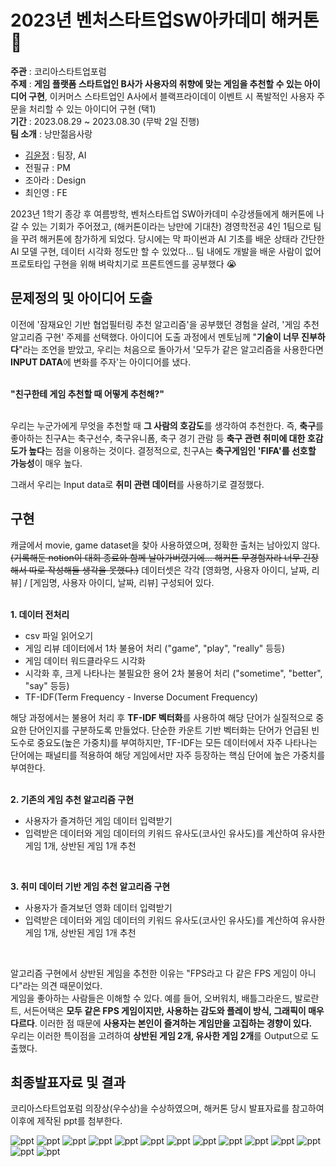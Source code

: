 # 2023년 벤처스타트업SW아카데미 해커톤 🥉
**주관** : 코리아스타트업포럼 <br>
**주제** : **게임 플랫폼 스타트업인 B사가 사용자의 취향에 맞는 게임을 추천할 수 있는 아이디어 구현**, 이커머스 스타트업인 A사에서 블랙프라이데이 이벤트 시 폭발적인 사용자 주문을 처리할 수 있는 아이디어 구현 (택1) <br>
**기간** : 2023.08.29 ~ 2023.08.30 (무박 2일 진행) <br>
**팀 소개** : 낭만젊음사랑 <br>
- [김윤정](https://github.com/kingodjerry) : 팀장, AI
- 전필규 : PM
- 조아라 : Design
- 최인영 : FE

2023년 1학기 종강 후 여름방학, 벤처스타트업 SW아카데미 수강생들에게 해커톤에 나갈 수 있는 기회가 주어졌고, (해커톤이라는 낭만에 기대찬) 경영학전공 4인 1팀으로 팀을 꾸려 해커톤에 참가하게 되었다. 당시에는 막 파이썬과 AI 기초를 배운 상태라 간단한 AI 모델 구현, 데이터 시각화 정도만 할 수 있었다... 팀 내에도 개발을 배운 사람이 없어 프로토타입 구현을 위해 벼락치기로 프론트엔드를 공부했다 😭 <br> 


## 문제정의 및 아이디어 도출

이전에 '잠재요인 기반 협업필터링 추천 알고리즘'을 공부했던 경험을 살려, '게임 추천 알고리즘 구현' 주제를 선택했다. 아이디어 도출 과정에서 멘토님께 "**기술이 너무 진부하다**"라는 조언을 받았고, 우리는 처음으로 돌아가서 '모두가 같은 알고리즘을 사용한다면 **INPUT DATA**에 변화를 주자'는 아이디어를 냈다. <br> 
<br> 

**"친구한테 게임 추천할 때 어떻게 추천해?"** <br> 
<br>

우리는 누군가에게 무엇을 추천할 때 **그 사람의 호감도**를 생각하여 추천한다. 즉, **축구**를 좋아하는 친구A는 축구선수, 축구유니폼, 축구 경기 관람 등 **축구 관련 취미에 대한 호감도가 높다**는 점을 이용하는 것이다. 결정적으로, 친구A는 **축구게임인 'FIFA'를 선호할 가능성**이 매우 높다. 
<br> 

그래서 우리는 Input data로 **취미 관련 데이터**를 사용하기로 결정했다. <br>


## 구현

캐글에서 movie, game dataset을 찾아 사용하였으며, 정확한 출처는 남아있지 않다. <del>(기록해둔 notion이 대회 종료와 함께 날아가버렸기에... 해커톤 무경험자라 너무 긴장해서 따로 작성해둘 생각을 못했다.)</del> 데이터셋은 각각 [영화명, 사용자 아이디, 날짜, 리뷰] / [게임명, 사용자 아이디, 날짜, 리뷰] 구성되어 있다. <br> 
<br>

**1. 데이터 전처리**
   - csv 파일 읽어오기
   - 게임 리뷰 데이터에서 1차 불용어 처리 ("game", "play", "really" 등등)
   - 게임 데이터 워드클라우드 시각화
   - 시각화 후, 크게 나타나는 불필요한 용어 2차 불용어 처리 ("sometime", "better", "say" 등등)
   - TF-IDF(Term Frequency - Inverse Document Frequency)

해당 과정에서는 불용어 처리 후 **TF-IDF 벡터화**를 사용하여 해당 단어가 실질적으로 중요한 단어인지를 구분하도록 만들었다. 단순한 카운트 기반 벡터화는 단어가 언급된 빈도수로 중요도(높은 가중치)를 부여하지만, TF-IDF는 모든 데이터에서 자주 나타나는 단어에는 패널티를 적용하여 해당 게임에서만 자주 등장하는 핵심 단어에 높은 가중치를 부여한다. <br> 
<br>

**2. 기존의 게임 추천 알고리즘 구현**
   - 사용자가 즐겨하던 게임 데이터 입력받기
   - 입력받은 데이터와 게임 데이터의 키워드 유사도(코사인 유사도)를 계산하여 유사한 게임 1개, 상반된 게임 1개 추천
<br>

**3. 취미 데이터 기반 게임 추천 알고리즘 구현**
   - 사용자가 즐겨보던 영화 데이터 입력받기
   - 입력받은 데이터와 게임 데이터의 키워드 유사도(코사인 유사도)를 계산하여 유사한 게임 1개, 상반된 게임 1개 추천
<br>

알고리즘 구현에서 상반된 게임을 추천한 이유는 "FPS라고 다 같은 FPS 게임이 아니다"라는 의견 때문이었다. <br>
게임을 좋아하는 사람들은 이해할 수 있다. 예를 들어, 오버워치, 배틀그라운드, 발로란트, 서든어택은 **모두 같은 FPS 게임이지만, 사용하는 감도와 플레이 방식, 그래픽이 매우 다르다**. 이러한 점 때문에 **사용자는 본인이 즐겨하는 게임만을 고집하는 경향이 있다.** <br> 
우리는 이러한 특이점을 고려하여 **상반된 게임 2개, 유사한 게임 2개**를 Output으로 도출했다. <br>


## 최종발표자료 및 결과
코리아스타트업포럼 의장상(우수상)을 수상하였으며, 해커톤 당시 발표자료를 참고하여 이후에 제작된 ppt를 첨부한다. 

![ppt](./ppt/1717381485890-3138327d-f70b-481f-9c4b-cc540f1a3eae_1.jpg)
![ppt](./ppt/1717381485890-3138327d-f70b-481f-9c4b-cc540f1a3eae_2.jpg)
![ppt](./ppt/1717381485890-3138327d-f70b-481f-9c4b-cc540f1a3eae_3.jpg)
![ppt](./ppt/1717381485890-3138327d-f70b-481f-9c4b-cc540f1a3eae_4.jpg)
![ppt](./ppt/1717381485890-3138327d-f70b-481f-9c4b-cc540f1a3eae_5.jpg)
![ppt](./ppt/1717381485890-3138327d-f70b-481f-9c4b-cc540f1a3eae_6.jpg)
![ppt](./ppt/1717381485890-3138327d-f70b-481f-9c4b-cc540f1a3eae_7.jpg)
![ppt](./ppt/1717381485890-3138327d-f70b-481f-9c4b-cc540f1a3eae_8.jpg)
![ppt](./ppt/1717381485890-3138327d-f70b-481f-9c4b-cc540f1a3eae_9.jpg)
![ppt](./ppt/1717381485890-3138327d-f70b-481f-9c4b-cc540f1a3eae_10.jpg)
![ppt](./ppt/1717381485890-3138327d-f70b-481f-9c4b-cc540f1a3eae_11.jpg)
![ppt](./ppt/1717381485890-3138327d-f70b-481f-9c4b-cc540f1a3eae_12.jpg)
![ppt](./ppt/1717381485890-3138327d-f70b-481f-9c4b-cc540f1a3eae_13.jpg)
![ppt](./ppt/1717381485890-3138327d-f70b-481f-9c4b-cc540f1a3eae_14.jpg)
